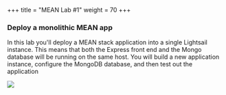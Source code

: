 +++
title = "MEAN Lab #1"
weight = 70
+++

### Deploy a monolithic MEAN app

In this lab you'll deploy a MEAN stack application into a single Lightsail instance. This means that both the Express front end and the Mongo database will be running on the same host. You will build a new application instance, configure the MongoDB database, and then test out the application 

![](../../images/architecture-1.jpg?classes=border)